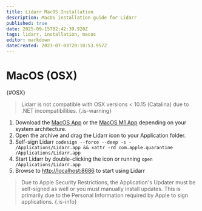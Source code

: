 ```yaml
---
title: Lidarr MacOS Installation
description: MacOS installation guide for Lidarr
published: true
date: 2025-09-15T02:42:39.920Z
tags: lidarr, installation, macos
editor: markdown
dateCreated: 2023-07-03T20:10:53.957Z
---
```


# MacOS (OSX)

{#OSX}

> Lidarr is not compatible with OSX versions < 10.15 (Catalina) due to .NET incompatibilities.
{.is-warning}

1. Download the [MacOS App](https://lidarr.servarr.com/v1/update/master/updatefile?os=osx&runtime=netcore&arch=x64&installer=true) or  the [MacOS M1 App](https://lidarr.servarr.com/v1/update/master/updatefile?os=osx&runtime=netcore&arch=arm64&installer=true) depending on your system architecture.
1. Open the archive and drag the Lidarr icon to your Application folder.
1. Self-sign Lidarr `codesign --force --deep -s - /Applications/Lidarr.app && xattr -rd com.apple.quarantine /Applications/Lidarr.app`
1. Start Lidarr by double-clicking the icon or running `open /Applications/Lidarr.app`
1. Browse to <http://localhost:8686> to start using Lidarr

> Due to Apple Security Restrictions, the Application's Updater must be self-signed as well or you must manually install updates. This is primarily due to the Personal Information required by Apple to sign applications.
{.is-info}
